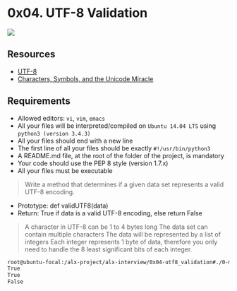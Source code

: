# 0x04. UTF-8 Validation
![](https://realpython.com/cdn-cgi/image/width=960,format=auto/https://files.realpython.com/media/Encodings--Number-Systems_Watermarked.906d62e907dc.jpg)

## Resources

- [UTF-8](https://en.wikipedia.org/wiki/UTF-8)
- [Characters, Symbols, and the Unicode Miracle](youtube.com/watch?v=MijmeoH9LT4)

## Requirements

- Allowed editors: `vi`, `vim`, `emacs`
- All your files will be interpreted/compiled on `Ubuntu 14.04 LTS` using `python3 (version 3.4.3)`
- All your files should end with a new line
- The first line of all your files should be exactly `#!/usr/bin/python3`
- A README.md file, at the root of the folder of the project, is mandatory
- Your code should use the PEP 8 style (version 1.7.x)
- All your files must be executable

> Write a method that determines if a given data set represents a valid UTF-8 encoding.

- Prototype: def validUTF8(data)
- Return: True if data is a valid UTF-8 encoding, else return False
> A character in UTF-8 can be 1 to 4 bytes long
> The data set can contain multiple characters
> The data will be represented by a list of integers
> Each integer represents 1 byte of data, therefore you only need to handle the 8 least significant bits of each integer.

``` bash
root@ubuntu-focal:/alx-project/alx-interview/0x04-utf8_validation#./0-main.py
True
True
False
``` 
